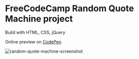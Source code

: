 # FreeCodeCamp Random Quote Machine project
Build with HTML, CSS, jQuery

Online preview on [CodePen](https://codepen.io/Necelentano/full/wdjvVj/) 

![random-quote-machine-screenshot](https://user-images.githubusercontent.com/20335885/46573620-a9788b80-c9a0-11e8-976a-fab4c1d5fb0b.png)
